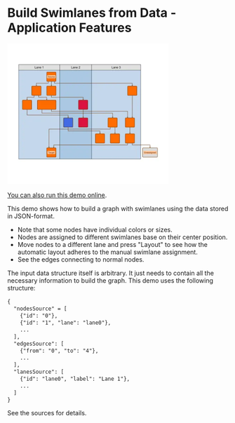 <!--
 //////////////////////////////////////////////////////////////////////////////
 // @license
 // This file is part of yFiles for HTML.
 // Use is subject to license terms.
 //
 // Copyright (c) by yWorks GmbH, Vor dem Kreuzberg 28,
 // 72070 Tuebingen, Germany. All rights reserved.
 //
 //////////////////////////////////////////////////////////////////////////////
-->
# Build Swimlanes from Data - Application Features

<img src="../../../doc/demo-thumbnails/building-swimlanes-from-data.webp" alt="demo-thumbnail" height="320"/>

[You can also run this demo online](https://www.yworks.com/demos/application-features/building-swimlanes-from-data/).

This demo shows how to build a graph with swimlanes using the data stored in JSON-format.

- Note that some nodes have individual colors or sizes.
- Nodes are assigned to different swimlanes base on their center position.
- Move nodes to a different lane and press "Layout" to see how the automatic layout adheres to the manual swimlane assignment.
- See the edges connecting to normal nodes.

The input data structure itself is arbitrary. It just needs to contain all the necessary information to build the graph. This demo uses the following structure:

```
{
  "nodesSource" = [
    {"id": "0"},
    {"id": "1", "lane": "lane0"},
    ...
  ],
  "edgesSource": [
    {"from": "0", "to": "4"},
    ...
  ],
  "lanesSource": [
    {"id": "lane0", "label": "Lane 1"},
    ...
  ]
}
```

See the sources for details.
